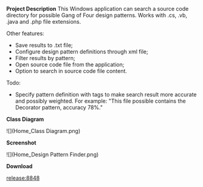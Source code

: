 **Project Description**
This Windows application can search a source code directory for possible Gang of Four design patterns.
Works with .cs, .vb, .java and .php file extensions.

Other features:
- Save results to .txt file;
- Configure design pattern definitions through xml file;
- Filter results by pattern;
- Open source code file from the application;
- Option to search in source code file content.

Todo:
- Specify pattern definition with tags to make search result more accurate and possibly weighted.
  For example: "This file possible contains the Decorator pattern, accuracy 78%."

**Class Diagram**

![](Home_Class Diagram.png)


**Screenshot**

![](Home_Design Pattern Finder.png)


**Download**

[release:8848](release_8848)
